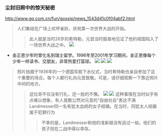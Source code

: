 ### 尘封旧照中的惊天秘密
http://www.gq.com.cn/fun/gossip/news_1543d41c0f04abf2.html
>人们集结在广场上欢呼雀跃，庆祝第一次世界大战的开始。
>>此人就是当时26岁的希特勒，元首当时振奋地见证了他的祖国陷入了一场世界大战之中。
![](http://img.gq.com.cn/userfiles/201211/images/13533180891.jpg)
- 金正恩少年时曾化名到瑞士留学。1996年至2001年学习期间，金正恩像每个少年一样读书、交朋友，非常热爱打篮球。
![](http://img.gq.com.cn/userfiles/201211/images/135331818210.jpg)
![](http://img.gq.com.cn/userfiles/201211/images/13533181912.jpg)
![](http://img.gq.com.cn/userfiles/201211/images/13533182067.jpg)
>照片拍摄于1936年的一个德国军舰下水仪式，当时希特勒也亲自参加了这个重要的场合。每个人都行礼向元首致敬。可是，请仔细观察一下靠近照片中间的地方。
>>这位哥不仅没有行礼，还一脸的不懈。
![](http://img.gq.com.cn/userfiles/201211/images/13533182349.jpg)
![](http://img.gq.com.cn/userfiles/201211/images/13533182498.jpg)
>这种事情在当时似乎有点难以想象，有人竟敢公然对元首的“自由社会”表达不满
>>Landmesser同一名有犹太血统的女子结婚。在当时，同犹太人结婚属于犯罪行为
>>>不幸的是，Landmesser和他的准新娘没有逃过一劫，他们的孩子则在二战中得以幸存。